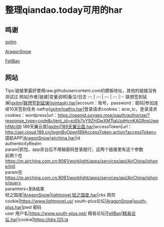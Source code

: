# 整理qiandao.today可用的har
## 鸣谢
[gxitm](https://github.com/gxitm)

[AragonSnow](https://github.com/AragonSnow)

[FellBan](https://github.com/FellBan)
## 网站
Tips:链接里最好使用raw.githubusercontent.com的模板地址，其他的链接没有测试过
网站|作者|链接|变量说明|备注/日志
:-: | :-: | :-: | :-: |:-:
联想签到延保|[gxitm](https://github.com/gxitm)|[联想签到延保(jointask).har](https://raw.githubusercontent.com/qiandao-today/templates/master/%E8%81%94%E6%83%B3%E7%AD%BE%E5%88%B0%E5%BB%B6%E4%BF%9D(jointask).har)|account：账号，password：密码|参加连续10天签到任务
natfrp|[gxitm](https://github.com/gxitm)|[natfrp.har](https://raw.githubusercontent.com/qiandao-today/templates/master/natfrp.har)|登录请求cookies：acw_tc，登录请求cookies：wordpress|url：https://openid.oxygen.moe/oauth/authorize/?response_type=code&client_id=ezEb7xY9ZHGwXMTtaUzdHcnKAGRnxUwphfMcIj9l
189天翼云盘|[gxitm](https://github.com/gxitm)|[189天翼云盘.har](https://raw.githubusercontent.com/qiandao-today/templates/master/189%E5%A4%A9%E7%BF%BC%E4%BA%91%E7%9B%98.har)|accessToken|url：http://api.cloud.189.cn/loginByOpen189AccessToken.action?accessToken=
国航APP|[AragonSnow](https://github.com/AragonSnow)|[airchina.har](https://raw.githubusercontent.com/qiandao-today/templates/master/airchina.har)|id<br>authenticityRealm<br>param|抓包，app杀台后不用输密码登录就行，这两个链接里有这个参数<br>前两个在<br>https://m.airchina.com.cn:9061/worklight/apps/services/api/AirChina/iphone/init<br>param在<br>https://m.airchina.com.cn:9061/worklight/apps/services/api/AirChina/iphone/query<br>paramters=到&结束<br>
轻之国度|[AragonSnow](https://github.com/AragonSnow)|[lightnovel 轻之国度.har](https://raw.githubusercontent.com/qiandao-today/templates/master/lightnovel%20%E8%BD%BB%E4%B9%8B%E5%9B%BD%E5%BA%A6.har)|cks 网页cookie|https://www.lightnovel.us/
south-plus论坛|[AragonSnow](https://github.com/AragonSnow)|[south-plus.har](https://raw.githubusercontent.com/qiandao-today/templates/master/south-plus.har)|pwd 密码<br> user 用户名|https://www.south-plus.net/
精易论坛|[FellBan](https://github.com/FellBan)|[精易论坛.har](https://raw.githubusercontent.com/qiandao-today/templates/master/%E7%B2%BE%E6%98%93%E8%AE%BA%E5%9D%9B.har)|cookie|https://bbs.125.la
